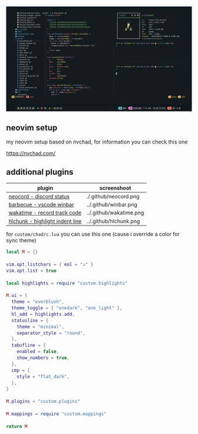 ![banner](my_nvim.png)

## neovim setup

my neovim setup based on nvchad, for information you can check this one

https://nvchad.com/

## additional plugins

| plugin                                                                          | screenshoot             |
| ------------------------------------------------------------------------------- | ----------------------- |
| [neocord - discord status](https://github.com/IogaMaster/neocord)               | ./.github/neocord.png  |
| [barbecue - vscode winbar](https://github.com/utilyre/barbecue.nvim)            | ../.github/winbar.png   |
| [wakatime - record track code](https://wakatime.com/vim)                        | ../.github/wakatime.png |
| [hlchunk - highlight indent line](https://github.com/shellRaining/hlchunk.nvim) | ../.github/hlchunk.png  |

for `custom/chadrc.lua` you can use this one (cause i override a color for sync theme)

```lua
local M = {}

vim.opt.listchars = { eol = "↲" }
vim.opt.list = true

local highlights = require "custom.highlights"

M.ui = {
  theme = "everblush",
  theme_toggle = { "onedark", "one_light" },
  hl_add = highlights.add,
  statusline = {
    theme = "minimal",
    separator_style = "round",
  },
  tabufline = {
    enabled = false,
    show_numbers = true,
  },
  cmp = {
    style = "flat_dark",
  },
}

M.plugins = "custom.plugins"

M.mappings = require "custom.mappings"

return M
```

